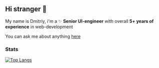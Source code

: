 ## Hi stranger 👋

My name is Dmitriy, i'm a ✨ **Senior UI-engineer** with overall **5+ years of experience** in web-development

You can ask me about anything [here](https://t.me/toastyboost)

### Stats

[![Top Langs](https://github-readme-stats.vercel.app/api/top-langs/?username=toastyboost&layout=compact)](https://github.com/anuraghazra/github-readme-stats)
